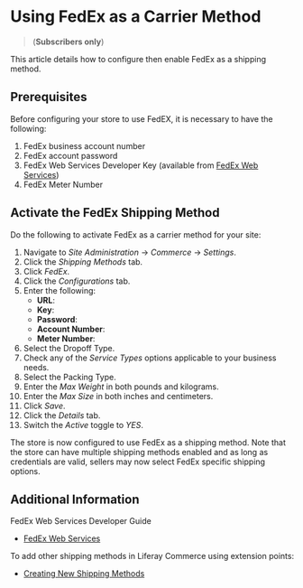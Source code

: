# Using FedEx as a Carrier Method

>(**Subscribers only**)

This article details how to configure then enable FedEx as a shipping method.

## Prerequisites

Before configuring your store to use FedEX, it is necessary to have the following:

1. FedEx business account number
1. FedEx account password
1. FedEx Web Services Developer Key (available from [FedEx Web Services](https://www.fedex.com/en-us/developer/web-services.html))
1. FedEx Meter Number

## Activate the FedEx Shipping Method

Do the following to activate FedEx as a carrier method for your site:

1. Navigate to _Site Administration_ → _Commerce_ → _Settings_.
1. Click the _Shipping Methods_ tab.
1. Click _FedEx_.
1. Click the _Configurations_ tab.
1. Enter the following:
    * **URL**:
    * **Key**:
    * **Password**:
    * **Account Number**:
    * **Meter Number**:
1. Select the Dropoff Type.
1. Check any of the _Service Types_ options applicable to your business needs.
1. Select the Packing Type.
1. Enter the _Max Weight_ in both pounds and kilograms.
1. Enter the _Max Size_ in both inches and centimeters.
1. Click _Save_.
1. Click the _Details_ tab.
1. Switch the _Active_ toggle to _YES_.

The store is now configured to use FedEx as a shipping method. Note that the store can have multiple shipping methods enabled and as long as credentials are valid, sellers may now select FedEx specific shipping options.

## Additional Information

FedEx Web Services Developer Guide

* [FedEx Web Services](https://www.fedex.com/en-us/developer/web-services.html)

To add other shipping methods in Liferay Commerce using extension points:

* [Creating New Shipping Methods](https://help.liferay.com/hc/en-us/articles/360020751831)
